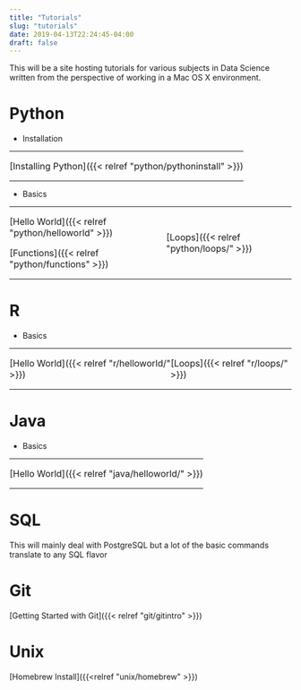 ```yaml
---
title: "Tutorials"
slug: "tutorials"
date: 2019-04-13T22:24:45-04:00
draft: false
---
```

This will be a site hosting tutorials for various subjects in Data Science written
from the perspective of working in a Mac OS X environment.

# Python
* Installation
<table border="0" style="border: none;padding:0; margin:0;">
  <tr>
  <td style="border: none; padding:0; margin:0;">
  <p>[Installing Python]({{< relref "python/pythoninstall" >}})</p>
  </td>
  <td style="border: none;padding:0; margin:0;">
  <p></p>
  </td>
  </tr>
</table>

* Basics
<table border="0" style="border: none;padding:0; margin:0;">
  <tr>
  <td style="border: none; padding:0; margin:0;">
  <p>[Hello World]({{< relref "python/helloworld" >}})</p>
  <p>[Functions]({{< relref "python/functions" >}})</p>
  </td>
  <td style="border: none;padding:0; margin:0;">
  <p>[Loops]({{< relref "python/loops/" >}})</p>
  </td>
  </tr>
</table>


# R
* Basics
<table border="0" style="border: none;padding:0; margin:0;">
  <tr>
  <td style="border: none; padding:0; margin:0;">
  <p>[Hello World]({{< relref "r/helloworld/" >}})</p>
  </td>
  <td style="border: none;padding:0; margin:0;">
  <p>[Loops]({{< relref "r/loops/" >}})</p>
  </td>
  </tr>
</table>

# Java
* Basics
<table border="0" style="border: none;padding:0; margin:0;">
  <tr>
  <td style="border: none; padding:0; margin:0;">
  <p>[Hello World]({{< relref "java/helloworld/" >}})</p>
  </td>
  <td style="border: none;padding:0; margin:0;">
  <p></p>
  </td>
  </tr>
</table>

# SQL
This will mainly deal with PostgreSQL but a lot of the basic commands translate to
any SQL flavor

# Git
[Getting Started with Git]({{< relref "git/gitintro" >}})

# Unix
[Homebrew Install]({{<relref "unix/homebrew" >}})



